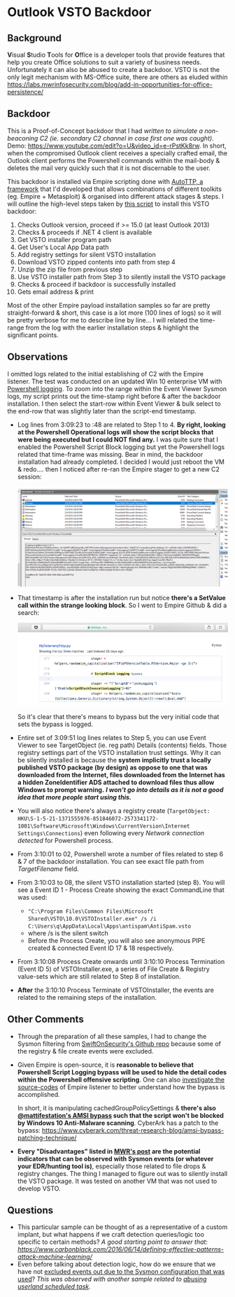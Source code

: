 # Outlook VSTO Backdoor

## Background

**V**isual **S**tudio **T**ools for **O**ffice is a developer tools that provide features that help you create Office solutions to suit a variety of business needs. Unfortunately it can also be abused to create a backdoor. VSTO is not the only legit mechanism with MS-Office suite, there are others as eluded within https://labs.mwrinfosecurity.com/blog/add-in-opportunities-for-office-persistence/

## Backdoor

This is a Proof-of-Concept backdoor that I had *written to simulate a non-beaconing C2 (ie. secondary C2 channel in case first one was caught)*. Demo: https://www.youtube.com/edit?o=U&video_id=e-rPstKk8rw. In short, when the compromised Outlook client receives a specially crafted email, the Outlook client performs the Powershell commands within the mail-body & deletes the mail very quickly such that it is not discernable to the user.

This backdoor is installed via Empire scripting done with [AutoTTP, a framework](https://www.youtube.com/edit?o=U&video_id=aW_imj75M_A) that I'd developed that allows combinations of different toolkits (eg. Empire + Metasploit) & organised into different attack stages & steps. I will outline the high-level steps taken by [this script](https://github.com/jymcheong/AutoTTP/blob/master/stage2/install_payload/windows/empire_install_outlook_VSTOc2.py) to install this VSTO backdoor:

1. Checks Outlook version, proceed if >= 15.0 (at least Outlook 2013)
2. Checks & proceeds if .NET 4 client is available
3. Get VSTO installer program path
4. Get User's Local App Data path
5. Add registry settings for silent VSTO installation
6. Download VSTO zipped contents into path from step 4
7. Unzip the zip file from previous step
8. Use VSTO installer path from Step 3 to silently install the VSTO package
9. Checks & proceed if backdoor is successfully installed
10. Gets email address & print

Most of the other Empire payload installation samples so far are pretty straight-forward & short, this case is a lot more (100 lines of logs) so it will be pretty verbose for me to describe line by line… I will related the time-range from the log with the earlier installation steps & highlight the significant points.

## Observations

I omitted logs related to the initial establishing of C2 with the Empire listener. The test was conducted on an updated Win 10 enterprise VM with [Powershell logging](https://blogs.technet.microsoft.com/ashleymcglone/2017/03/29/practical-powershell-security-enable-auditing-and-logging-with-dsc/). To zoom into the range within the Event Viewer Sysmon logs, my script prints out the time-stamp right before & after the backdoor installation. I then select the start-row within Event Viewer & bulk select to the end-row that was slightly later than the script-end timestamp.

* Log lines from 3:09:23 to :48 are related to Step 1 to 4. **By right, looking at the Powershell Operational logs will show the script blocks that were being executed but I could NOT find any.** I was quite sure that I enabled the Powershell Script Block logging but yet the Powershell logs related that time-frame was missing. Bear in mind, the backdoor installation had already completed. I decided I would just reboot the VM & redo…. then I noticed after re-ran the Empire stager to get a new C2 session:

  ![](img/disablepslogging.png) 

* That timestamp is after the installation run but notice **there's a SetValue call within the strange looking block**. So I went to Empire Github & did a search:

  ![](img/empirebypass.png) 

  So it's clear that there's means to bypass but the very initial code that sets the bypass is logged.

* Entire set of 3:09:51 log lines relates to Step 5, you can use Event Viewer to see TargetObject (ie. reg path) Details (contents) fields. Those registry settings part of the VSTO installation trust settings. Why it can be silently installed is because the **system implicitly trust a locally published VSTO package (by design) as oppose to one that was downloaded from the Internet, files downloaded from the Internet has a hidden ZoneIdentifier ADS attached to download files thus allow Windows to prompt warning.** ***I won't go into details as it is not a good idea that more people start using this.***

* You will also notice there's always a registry create (`TargetObject: HKU\S-1-5-21-1371555976-851846072-2573341172-1001\Software\Microsoft\Windows\CurrentVersion\Internet Settings\Connections`) even following every *Network connection detected* for Powershell process.

* From 3:10:01 to 02, Powershell wrote a number of files related to step 6 & 7 of the backdoor installation. You can see exact file path from *TargetFilename* field.

* From 3:10:03 to 08, the silent VSTO installation started (step 8). You will see a Event ID 1 - Process Create showing the exact CommandLine that was used:

  * `"C:\Program Files\Common Files\Microsoft Shared\VSTO\10.0\VSTOInstaller.exe" /s /i C:\Users\q\AppData\Local\Apps\antispam\AntiSpam.vsto`
  * where /s is the silent switch
  * Before the Process Create, you will also see anonymous PIPE created & connected Event ID 17 & 18 respectively.

* From 3:10:08 Process Create onwards until 3:10:10 Process Termination (Event ID 5) of VSTOInstaller.exe, a series of File Create & Registry value-sets which are still related to Step 8 of installation.

* **After** the 3:10:10 Process Terminate of VSTOInstaller, the events are related to the remaining steps of the installation.

## Other Comments

* Through the preparation of all these samples, I had to change the Sysmon filtering from [SwiftOnSecurity's Github repo](https://github.com/SwiftOnSecurity/sysmon-config) because some of the registry & file create events were excluded. 

* Given Empire is open-source, it is **reasonable to believe that Powershell Script Logging bypass will be used to hide the detail codes within the Powershell offensive scripting**. One can also [investigate the source-codes](https://github.com/EmpireProject/Empire/blob/7303a4e089ced4ed1d56ef2265673abff0922442/lib/listeners/http.py#L279) of Empire listener to better understand how the bypass is accomplished. 

  In short, it is manipulating cachedGroupPolicySettings & **there's also [@mattifestation's AMSI bypass](https://twitter.com/mattifestation/status/735261176745988096?lang=en) such that the script won't be blocked by Windows 10 Anti-Malware scanning**. CyberArk has a patch to the bypass: https://www.cyberark.com/threat-research-blog/amsi-bypass-patching-technique/

* **Every "Disadvantages" listed in [MWR's post](https://labs.mwrinfosecurity.com/blog/add-in-opportunities-for-office-persistence/) are the potential indicators that can be observed with Sysmon events (or whatever your EDR/hunting tool is)**, especially those related to file drops & registry changes. The thing I managed to figure out was to silently install the VSTO package. It was tested on another VM that was not used to develop VSTO.

## Questions

* This particular sample can be thought of as a representative of a custom implant, but what happens if we craft detection queries/logic too specific to certain methods? *A good starting point to answer that: https://www.carbonblack.com/2016/06/14/defining-effective-patterns-attack-machine-learning/*
* Even before talking about detection logic, how do we ensure that we have not [excluded events out due to the Sysmon configuration that was used](https://github.com/jymcheong/SysmonResources/tree/master/6.%20Sample%20Data/stage%202%20(Get%20In)/3.%20install%20payloads/(Type%202)%20Abuse%20userland%20schedule-task#questions)? *This was observed with another sample related to [abusing userland scheduled task](https://github.com/jymcheong/SysmonResources/tree/master/6.%20Sample%20Data/stage%202%20(Get%20In)/3.%20install%20payloads/(Type%202)%20Abuse%20userland%20schedule-task).*